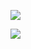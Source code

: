 ![](https://github-profile-summary-cards.vercel.app/api/cards/profile-details?username=krypciak&theme=github_dark)


<img src="https://github-readme-stats-woad-alpha-94.vercel.app/api/top-langs/?username=krypciak&layout=compact&show_icons=true&hide_border=true&count_private=true&theme=dracula&langs_count=12" />

